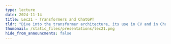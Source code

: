 ```yaml
---
type: lecture
date: 2024-11-14
title: Lec21 - Transformers and ChatGPT
tldr: "Dive into the transformer architecture, its use in CV and in ChatGPT."
thumbnail: /static_files/presentations/lec21.png
hide_from_announcments: false
---
```

